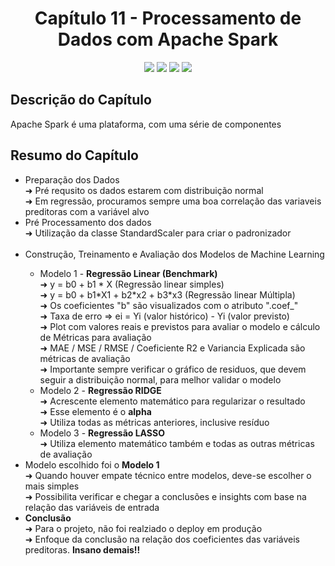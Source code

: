 <h1 align="center"> Capítulo 11 - Processamento de Dados com Apache Spark</h1>

<p align="center">
  <img src="https://img.shields.io/badge/Python-FFD43B?style=for-the-badge&logo=python&logoColor=blue">
  <img src="https://img.shields.io/badge/Apache_Spark-FFFFFF?style=for-the-badge&logo=apachespark&logoColor=#E35A16">
  <img src="https://img.shields.io/badge/numpy-%23013243.svg?style=for-the-badge&logo=numpy&logoColor=white">
  <img src="https://img.shields.io/badge/scikit_learn-F7931E?style=for-the-badge&logo=scikit-learn&logoColor=white">
</p>

<h2>Descrição do Capítulo</h2>
<p>Apache Spark é uma plataforma, com uma série de componentes</p>

<h2>Resumo do Capítulo</h2>
<ul>
 <li>Preparação dos Dados</li>
 ➜ Pré requsito os dados estarem com distribuição normal<br>
 ➜ Em regressão, procuramos sempre uma boa correlação das variaveis preditoras com a variável alvo
 <li>Pré Processamento dos dados</li>
 ➜ Utilização da classe StandardScaler para criar o padronizador<br><br>
 <li>Construção, Treinamento e Avaliação dos Modelos de Machine Learning</li>
  <ul>
    <li>Modelo 1 - <b>Regressão Linear (Benchmark)</b></li>
      ➜ y = b0 + b1 * X (Regressão linear simples)<br>
      ➜ y = b0 + b1*X1 + b2*x2 + b3*x3 (Regressão linear Múltipla)<br>
      ➜ Os coeficientes "b" são visualizados com o atributo ".coef_"<br>
      ➜ Taxa de erro => ei = Yi (valor histórico) - Yi (valor previsto)<br>
      ➜ Plot com valores reais e previstos para avaliar o modelo e cálculo de Métricas para avaliação<br>
      ➜ MAE / MSE / RMSE / Coeficiente R2 e Variancia Explicada são métricas de avaliação<br>
      ➜ Importante sempre verificar o gráfico de residuos, que devem seguir a distribuição normal, para melhor validar o modelo<br>
    <li>Modelo 2 - <b>Regressão RIDGE</b></li>
    ➜ Acrescente elemento matemático para regularizar o resultado<br>
    ➜ Esse elemento é o <b>alpha</b><br>
    ➜ Utiliza todas as métricas anteriores, inclusive resíduo 
    <li>Modelo 3 - <b>Regressão LASSO</b></li>
    ➜ Utiliza elemento matemático também e todas as outras métricas de avaliação  
  </ul>
  <li>Modelo escolhido foi o <b>Modelo 1</b></li>
  ➜ Quando houver empate técnico entre modelos, deve-se escolher o mais simples<br>
  ➜ Possibilita verificar e chegar a conclusões e insights com base na relação das variáveis de entrada
  <li><b>Conclusão</b></li>
  ➜ Para o projeto, não foi realziado o deploy em produção<br>
  ➜ Enfoque da conclusão na relação dos coeficientes das variáveis preditoras. <b>Insano demais!!</b>






      
